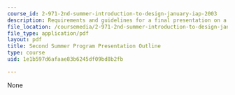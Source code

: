 ```yaml
---
course_id: 2-971-2nd-summer-introduction-to-design-january-iap-2003
description: Requirements and guidelines for a final presentation on a design project.
file_location: /coursemedia/2-971-2nd-summer-introduction-to-design-january-iap-2003/1e1b597d6afaae83b6245df09bd8b2fb_presentation_requirements.pdf
file_type: application/pdf
layout: pdf
title: Second Summer Program Presentation Outline
type: course
uid: 1e1b597d6afaae83b6245df09bd8b2fb

---
```

None